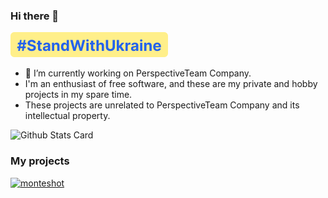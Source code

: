 ### Hi there 👋

[![StandWithUkraine](https://raw.githubusercontent.com/vshymanskyy/StandWithUkraine/main/badges/StandWithUkraine.svg)](https://github.com/vshymanskyy/StandWithUkraine/blob/main/docs/README.md)

- 🔭 I’m currently working on PerspectiveTeam Company.
- I'm an enthusiast of free software, and these are my private and hobby projects in my spare time.
- These projects are unrelated to PerspectiveTeam Company and its intellectual property.

![Github Stats Card](https://github-readme-stats.vercel.app/api?username=monteshot&show_icons=true)


### My projects

[![monteshot](https://github-readme-stats.vercel.app/api/pin/?username=monteshot&repo=monteshot)](https://github.com/monteshot/monteshot)

